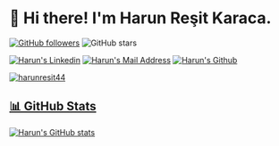 

# 👋 Hi there! I'm Harun Reşit Karaca.


[![GitHub followers](https://img.shields.io/github/followers/harunresit44?style=social)](https://github.com/harunresit44?tab=followers)
![GitHub stars](https://img.shields.io/github/stars/harunresit44?style=social) 
  

 <a href="https://www.linkedin.com/in/harun-re%C5%9Fit-karaca-9075331b3" target="_blank" rel="nofollow"><img alt="Harun's Linkedin" src="https://img.shields.io/badge/LinkedIn-black?style=for-the-badge&logo=linkedin&logoColor=blue" /></a>
 <a href="mailto:harunrstkaraca@gmail.com" target="_blank" rel="nofollow"><img alt="Harun's Mail Address" src="https://img.shields.io/badge/Gmail-black?style=for-the-badge&logo=gmail&logoColor=red" /></a>
  <a href="https://github.com/harunresit44" target="_blank" rel="nofollow"><img alt="Harun's Github" img src="https://img.shields.io/badge/GitHub-100000?style=for-the-badge&logo=github&logoColor=pink"></img>


<img src="https://github-readme-stats.vercel.app/api/top-langs?username=harunresit44&show_icons=true&theme=dark&locale=en&layout=compact" alt="harunresit44" />


## 📊 GitHub Stats

![Harun's GitHub stats](https://github-readme-stats.vercel.app/api?username=harunresit44&show_icons=true&theme=dark)



